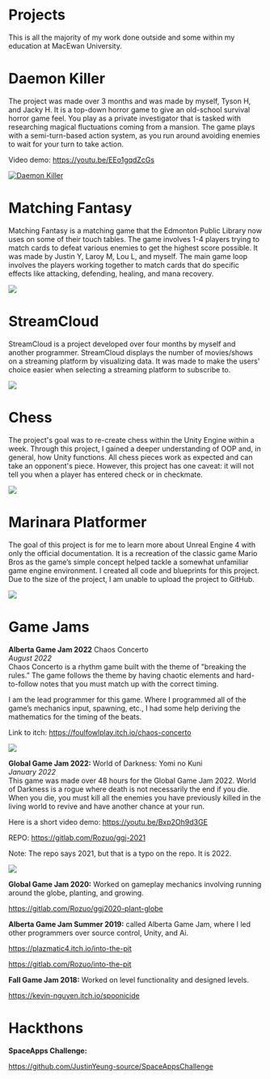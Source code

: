 # Projects
This is all the majority of my work done outside and some within my education at MacEwan University.

# Daemon Killer
The project was made over 3 months and was made by myself, Tyson H, and Jacky H. It is a top-down horror game to give an old-school survival horror game feel. You play as a private investigator that is tasked with researching magical fluctuations coming from a mansion. The game plays with a semi-turn-based action system, as you run around avoiding enemies to wait for your turn to take action.

Video demo: https://youtu.be/EEo1gqdZcGs

[![Daemon Killer](media/DaemonKillerThumbnail.PNG)](https://www.youtube.com/watch?v=EEo1gqdZcGs&ab_channel=RozuoBeaudin)

# Matching Fantasy
Matching Fantasy is a matching game that the Edmonton Public Library now uses on some of their touch tables. The game involves 1-4 players trying to match cards to defeat various enemies to get the highest score possible. It was made by Justin Y, Laroy M, Lou L, and myself. The main game loop involves the players working together to match cards that do specific effects like attacking, defending, healing, and mana recovery.

![](media/MatchingFantasy.gif)

# StreamCloud
StreamCloud is a project developed over four months by myself and another programmer. StreamCloud displays the number of movies/shows on a streaming platform by visualizing data. It was made to make the users' choice easier when selecting a streaming platform to subscribe to.

![](media/StreamCloud.gif)

# Chess
The project's goal was to re-create chess within the Unity Engine within a week. Through this project, I gained a deeper understanding of OOP and, in general, how Unity functions. All chess pieces work as expected and can take an opponent's piece. However, this project has one caveat: it will not tell you when a player has entered check or in checkmate.

![](media/Chess.gif)

# Marinara Platformer
The goal of this project is for me to learn more about Unreal Engine 4 with only the official documentation. It is a recreation of the classic game Mario Bros as the game’s simple concept helped tackle a somewhat unfamiliar game engine environment. I created all code and blueprints for this project.
Due to the size of the project, I am unable to upload the project to GitHub.

![](media/marinara%20demo%20v0.5.gif)


# Game Jams

**Alberta Game Jam 2022** Chaos Concerto <br />
*August 2022* <br />
Chaos Concerto is a rhythm game built with the theme of "breaking the rules.” The game follows the theme by having chaotic elements and hard-to-follow notes that you must match up with the correct timing.

I am the lead programmer for this game. Where I programmed all of the game’s mechanics input, spawning, etc., I had some help deriving the mathematics for the timing of the beats.

Link to itch: https://foulfowlplay.itch.io/chaos-concerto

![](media/Chaos%20Concerto.png)

**Global Game Jam 2022:** World of Darkness: Yomi no Kuni <br />
*January 2022* <br />
This game was made over 48 hours for the Global Game Jam 2022. World of Darkness is a rogue where death is not necessarily the end if you die. When you die, you must kill all the enemies you have previously killed in the living world to revive and have another chance at your run. 

Here is a short video demo: https://youtu.be/Bxp2Oh9d3GE

REPO: https://gitlab.com/Rozuo/ggj-2021

Note: The repo says 2021, but that is a typo on the repo. It is 2022.

![](media/World%20of%20Darkness.jpg)

**Global Game Jam 2020:** Worked on gameplay mechanics involving running around the globe, planting, and growing.
  
  https://gitlab.com/Rozuo/ggj2020-plant-globe
 
 
**Alberta Game Jam Summer 2019:** called Alberta Game Jam, where I led other programmers over source control, Unity, and Ai.
  
  https://plazmatic4.itch.io/into-the-pit
  
  https://gitlab.com/Rozuo/into-the-pit 

  
**Fall Game Jam 2018:** Worked on level functionality and designed levels.
  
  https://kevin-nguyen.itch.io/spoonicide


# Hackthons
**SpaceApps Challenge:**

https://github.com/JustinYeung-source/SpaceAppsChallenge
